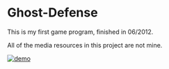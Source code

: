 Ghost-Defense
=============

This is my first game program, finished in 06/2012.

All of the media resources in this project are not mine.

[![demo](https://img.youtube.com/vi/1BxR7WdZPyY/0.jpg)](https://www.youtube.com/watch?v=1BxR7WdZPyY)
